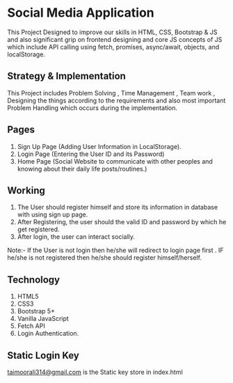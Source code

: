 
# Social Media Application

This Project Designed to improve our skills in HTML, CSS, Bootstrap & JS and also significant grip on frontend designing and core JS
concepts of JS which include API calling using fetch, promises, async/await, objects, and
localStorage.

## Strategy & Implementation

This Project includes Problem Solving , Time Management , Team work , Designing the things according to the requirements and also most important Problem Handling which occurs during the implementation.

## Pages
1) Sign Up Page
    (Adding User Information in LocalStorage).
2) Login Page
    (Entering the User ID and its Password)
3) Home Page
    (Social Website to communicate with other peoples and knowing about their daily life posts/routines.)  


## Working

1) The User should register himself and store its information in database with using sign up page.
2) After Registering, the user should the valid ID and password by which he get registered.
3) After login, the user can interact socially.



Note:- 
    If the User is not login then he/she will redirect to login page first . IF he/she is not registered then he/she should register himself/herself.


## Technology 
1) HTML5
2) CSS3
3) Bootstrap 5+
4) Vanilla JavaScript
5) Fetch API
6) Login Authentication.

## Static Login Key

taimoorali314@gmail.com is the Static key store in index.html